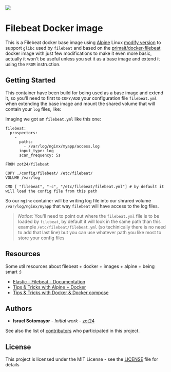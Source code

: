 [![](https://badge.imagelayers.io/zot24/filebeat:latest.svg)](https://imagelayers.io/?images=zot24/filebeat:latest 'Get your own badge on imagelayers.io')

# Filebeat Docker image

This is a Filebeat docker base image using [Alpine](http://alpinelinux.org/) Linux [modify version](https://hub.docker.com/r/zot24/glibc/) to support `glibc` used by `filebeat` and based on the [primait/docker-filebeat](https://github.com/primait/docker-filebeat) docker image with just few modifications to make it even more basic, actually it won't be useful unless you set it as a base image and extend it using the `FROM` instruction.

## Getting Started

This container have been build for being used as a base image and extend it, so you'll need to first to `COPY/ADD` your configuration file `filebeat.yml` when extending the base image and mount the shared volume that will contain your `log` files, like:

Imaging we got an `filebeat.yml` like this one:

```
filebeat:
  prospectors:
    -
      paths:
        - /var/log/nginx/myapp/access.log
      input_type: log
      scan_frequency: 5s
```

```
FROM zot24/filebeat

COPY ./config/filebeat/ /etc/filebeat/
VOLUME /var/log

CMD [ "filebeat", "-c", "/etc/filebeat/filebeat.yml"] # by default it will load the config file from this path
```

So our `nginx` container will be writing log file into our shrared volume `/var/log/nginx/myapp` that way `filebeat` will have access to the log files.

> *Notice:* You'll need to point out where the `filebeat.yml` file is to be loaded by `filebeat`, by default it will look in the same path than this example
`/etc/filebeat/filebeat.yml` (so techinically there is no need to add that last line) but you can use whatever path you like most to store your config files

## Resources

Some util resources about filebeat + docker + images + alpine + being smart :)

* [Elastic - Filebeat - Documentation](https://www.elastic.co/guide/en/beats/filebeat/1.1/configuration-filebeat-options.html)
* [Tips & Tricks with Alpine + Docker](http://blog.zot24.com/tips-tricks-with-alpine-docker/)
* [Tips & Tricks with Docker & Docker compose](http://blog.zot24.com/tips-tricks-docker/)

## Authors

* **Israel Sotomayor** - *Initial work* - [zot24](https://github.com/zot24)

See also the list of [contributors](https://github.com/zot24/docker-filebeat/contributors) who participated in this project.

## License

This project is licensed under the MIT License - see the [LICENSE](https://github.com/zot24/docker-filebeat/blob/master/LICENSE) file for details
